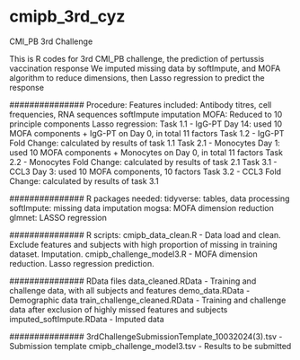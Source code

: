 # cmipb_3rd_cyz
CMI_PB 3rd Challenge

This is R codes for 3rd CMI_PB challenge, the prediction of pertussis vaccination response
We imputed missing data by softImpute, and MOFA algorithm to reduce dimensions, then Lasso regression to predict the response

###############
Procedure:
Features included: Antibody titres, cell frequencies, RNA sequences
softImpute imputation
MOFA: Reduced to 10 principle components
Lasso regression:
  Task 1.1 - IgG-PT Day 14: used 10 MOFA components + IgG-PT on Day 0, in total 11 factors
  Task 1.2 - IgG-PT Fold Change: calculated by results of task 1.1
  Task 2.1 - Monocytes Day 1: used 10 MOFA components + Monocytes on Day 0, in total 11 factors
  Task 2.2 - Monocytes Fold Change: calculated by results of task 2.1
  Task 3.1 - CCL3 Day 3: used 10 MOFA components, 10 factors
  Task 3.2 - CCL3 Fold Change: calculated by results of task 3.1

###############
R packages needed:
tidyverse: tables, data processing
softImpute: missing data imputation
mogsa: MOFA dimension reduction
glmnet: LASSO regression

###############
R scripts:
cmipb_data_clean.R - Data load and clean. Exclude features and subjects with high proportion of missing in training dataset. Imputation.
cmipb_challenge_model3.R - MOFA dimension reduction. Lasso regression prediction.

###############
RData files
data_cleaned.RData - Training and challenge data, with all subjects and features
demo_data.RData - Demographic data
train_challenge_cleaned.RData - Training and challenge data after exclusion of highly missed features and subjects
imputed_softImpute.RData - Imputed data

###############
3rdChallengeSubmissionTemplate_10032024(3).tsv - Submission template
cmipb_challenge_model3.tsv - Results to be submitted
